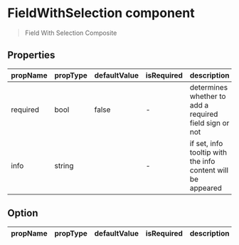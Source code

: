 # FieldWithSelection component

> Field With Selection Composite

## Properties

| propName | propType | defaultValue | isRequired | description |
|----------|----------|--------------|------------|-------------|
| required | bool | false | - | determines whether to add a required field sign or not  |
| info     | string   |              | -          | if set, info tooltip with the info content will be appeared |

## Option

| propName | propType | defaultValue | isRequired | description |
|----------|----------|--------------|------------|-------------|
